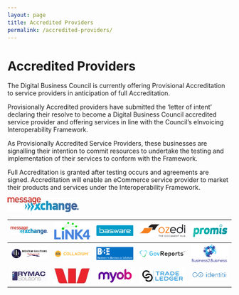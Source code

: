 ```yaml
---
layout: page
title: Accredited Providers
permalink: /accredited-providers/
---
```


# Accredited Providers

The Digital Business Council is currently offering Provisional Accreditation to service providers in anticipation of full Accreditation.

Provisionally Accredited providers have submitted the ‘letter of intent’ declaring their resolve to become a Digital Business Council accredited service provider and offering services in line with the Council’s eInvoicing Interoperability Framework.

As Provisionally Accredited Service Providers, these businesses are signalling their intention to commit resources to undertake the testing and implementation of their services to conform with the Framework.

Full Accreditation is granted after testing occurs and agreements are signed. Accreditation will enable an eCommerce service provider to market their products and services under the Interoperability Framework.



[![MessageXchange Logo](/images/providers/messagexchange_logo.jpg)](http://www.messagexchange.com/)

| ![MessageXchange Logo](/images/providers/messagexchange_logo.jpg) | ![Link4](/images/providers/LINK4_Logo_Blue_RGB_(2).png)  | ![Basware](/images/providers/Basware.jpg) | ![ozedi](/images/providers/ozedi_logo.png) | ![Promis](/images/providers/PROMIS.png) 
---|---|---|---|---
|![Indicium Solutions](/images/providers/Indicium_Solutions.png)  | ![Colladium](/images/providers/Colladium-logo-iconlogo-h-yellow.png) | ![B2Be](/images/providers/LogoB2BEwithBackground.png) | ![GovReports](/images/providers/GovReports_logo.jpg) |![Business2.Business](/images/providers/B2B_Logo.png) 
|![Rymac Solutions](/images/providers/Rymac.jpg)  | ![Westpac](/images/providers/Westpac_W.jpg) | ![MYOB](/images/providers/MYOB_logo_RGB.jpg) | ![TradeLedger](/images/providers/tradeledger.png) |![Identitii](/images/providers/identitii.png) 

